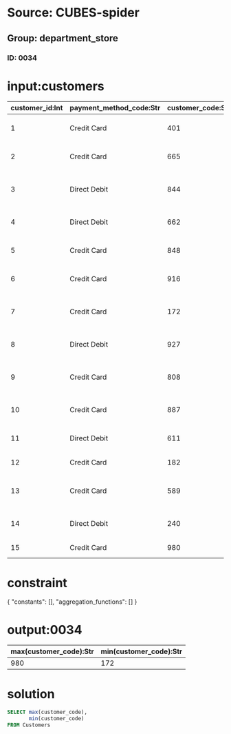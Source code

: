 # Source: CUBES-spider
## Group: department_store
### ID: 0034

# input:customers

| customer_id:Int | payment_method_code:Str | customer_code:Str | customer_name:Str | customer_address:Str | customer_phone:Str | customer_email:Str |
|---|---|---|---|---|---|---|
| 1 | Credit Card | 401 | Ahmed | 75099 Tremblay Port Apt. 163 \n South Norrisland, SC 80546 | 254-072-4068x33935 | margarett.vonrueden@example.com |
| 2 | Credit Card | 665 | Chauncey | 8408 Lindsay Court \n East Dasiabury, IL 72656-3552 | +41(8)1897032009 | stiedemann.sigrid@example.com |
| 3 | Direct Debit | 844 | Lukas | 7162 Rodolfo Knoll Apt. 502 \n Lake Annalise, TN 35791-8871 | 197-417-3557 | joelle.monahan@example.com |
| 4 | Direct Debit | 662 | Lexus | 9581 Will Flat Suite 272 \n East Cathryn, WY 30751-4404 | +08(3)8056580281 | gbrekke@example.com |
| 5 | Credit Card | 848 | Tara | 5065 Mraz Fields Apt. 041 \n East Chris, NH 41624 | 1-064-498-6609x051 | nicholas44@example.com |
| 6 | Credit Card | 916 | Jon | 841 Goyette Unions \n South Dionbury, NC 62021 | (443)013-3112x528 | cconroy@example.net |
| 7 | Credit Card | 172 | Cristobal | 8327 Christiansen Lakes Suite 409 \n Schneiderland, IA 93624 | 877-150-8674x63517 | shawna.cummerata@example.net |
| 8 | Direct Debit | 927 | Adah | 5049 Hand Land \n Coymouth, IL 97300-7731 | 1-695-364-7586x59256 | kathlyn24@example.org |
| 9 | Credit Card | 808 | Yasmeen | 3558 Witting Meadow Apt. 483 \n Lake Moriahbury, OH 91556-2122 | 587.398.2400x31176 | ludwig54@example.net |
| 10 | Credit Card | 887 | Karson | 7308 Joan Lake Suite 346 \n Lizethtown, DE 56522 | 857-844-9339x40140 | moriah91@example.com |
| 11 | Direct Debit | 611 | Cordell | 362 Fisher Forge Apt. 900 \n New Mckenna, CA 98525-5674 | (730)934-8249 | qstokes@example.org |
| 12 | Credit Card | 182 | Darron | 84445 Elinor Glens \n Port Zita, SD 39410 | 117.822.3577 | gwisozk@example.net |
| 13 | Credit Card | 589 | Kenya | 338 Floy Mountains Suite 589 \n Yesseniaville, TN 60847 | 08023680831 | maxime86@example.net |
| 14 | Direct Debit | 240 | Abbie | 983 Elinore Passage \n Darrionborough, SC 53915-0479 | 07594320656 | celine.bogan@example.com |
| 15 | Credit Card | 980 | Lyric | 649 Ocie Lights \n Wyatttown, UT 12697 | 1-472-036-0434 | schultz.arnoldo@example.net |

# constraint

{
  "constants": [],
  "aggregation_functions": []
}

# output:0034

| max(customer_code):Str | min(customer_code):Str |
|---|---|
| 980 | 172 |

# solution

```sql
SELECT max(customer_code),
       min(customer_code)
FROM Customers
```
